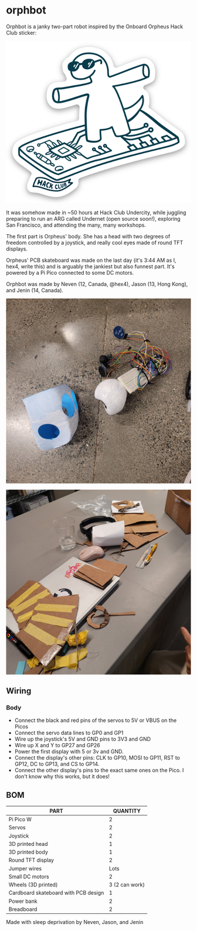 # orphbot

Orphbot is a janky two-part robot inspired by the Onboard Orpheus Hack Club sticker:

![alt text](Images/orpheus-skateboarding-PCB.png)

It was somehow made in ~50 hours at Hack Club Undercity, while juggling preparing to run an ARG called Undernet (open source soon!), exploring San Francisco, and attending the many, many workshops. 

The first part is Orpheus' body. She has a head with two degrees of freedom controlled by a joystick, and really cool eyes made of round TFT displays.

Orpheus' PCB skateboard was made on the last day (it's 3:44 AM as I, hex4, write this) and is arguably the jankiest but also funnest part. It's powered by a Pi Pico connected to some DC motors.

Orphbot was made by Neven (12, Canada, @hex4), Jason (13, Hong Kong), and Jenin (14, Canada).

![alt text](Images/20250714_044842.jpg)

![alt text](Images/20250714_044910.jpg)

## Wiring

### Body

- Connect the black and red pins of the servos to 5V or VBUS on the Picos
- Connect the servo data lines to GP0 and GP1
- Wire up the joystick's 5V and GND pins to 3V3 and GND
- Wire up X and Y to GP27 and GP26
- Power the first display with 5 or 3v and GND.
- Connect the display's other pins: CLK to GP10, MOSI to GP11, RST to GP12, DC to GP13, and CS to GP14.
- Connect the other display's pins to the exact same ones on the Pico. I don't know why this works, but it does!

## BOM

| PART                                 | QUANTITY       |
|--------------------------------------|----------------|
| Pi Pico W                            | 2              |
| Servos                               | 2              |
| Joystick                             | 2              |
| 3D printed head                      | 1              |
| 3D printed body                      | 1              |
| Round TFT display                    | 2              |
| Jumper wires                         | Lots           |
| Small DC motors                      | 2              |
| Wheels (3D printed)                  | 3 (2 can work) |
| Cardboard skateboard with PCB design | 1              |
| Power bank                           | 2              |
| Breadboard                           | 2              |

Made with sleep deprivation by Neven, Jason, and Jenin

